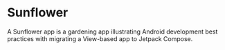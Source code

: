 # Sunflower
A Sunflower app is a gardening app illustrating Android development best practices with migrating a View-based app to Jetpack Compose.
